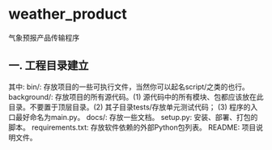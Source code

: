 # weather_product
气象预报产品传输程序

## 一. 工程目录建立

其中:
bin/: 存放项目的一些可执行文件，当然你可以起名script/之类的也行。
background/: 存放项目的所有源代码。(1) 源代码中的所有模块、包都应该放在此目录。不要置于顶层目录。(2) 其子目录tests/存放单元测试代码； (3) 程序的入口最好命名为main.py。
docs/: 存放一些文档。
setup.py: 安装、部署、打包的脚本。
requirements.txt: 存放软件依赖的外部Python包列表。
README: 项目说明文件。
